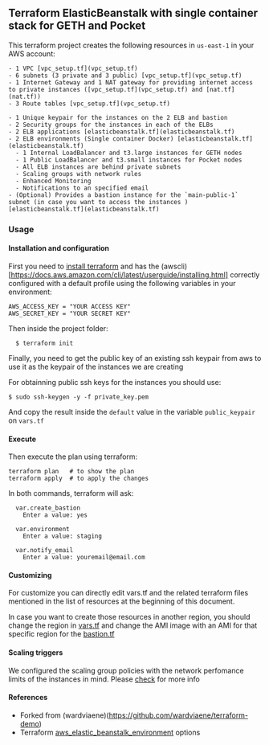## Terraform ElasticBeanstalk with single container stack for GETH and Pocket 

This terraform project creates the following resources in `us-east-1` in your AWS account:


```
- 1 VPC [vpc_setup.tf](vpc_setup.tf)
- 6 subnets (3 private and 3 public) [vpc_setup.tf](vpc_setup.tf)
- 1 Internet Gateway and 1 NAT gateway for providing internet access to private instances ([vpc_setup.tf](vpc_setup.tf) and [nat.tf](nat.tf))
- 3 Route tables [vpc_setup.tf](vpc_setup.tf)

- 1 Unique keypair for the instances on the 2 ELB and bastion
- 2 Security groups for the instances in each of the ELBs
- 2 ELB applications [elasticbeanstalk.tf](elasticbeanstalk.tf)
- 2 ELB environments (Single container Docker) [elasticbeanstalk.tf](elasticbeanstalk.tf)
  - 1 Internal LoadBalancer and t3.large instances for GETH nodes 
  - 1 Public LoadBalancer and t3.small instances for Pocket nodes
  - All ELB instances are behind private subnets
  - Scaling groups with network rules
  - Enhanced Monitoring
  - Notifications to an specified email
- (Optional) Provides a bastion instance for the `main-public-1` subnet (in case you want to access the instances ) [elasticbeanstalk.tf](elasticbeanstalk.tf) 

```


### Usage

####  Installation and configuration 

First you need to [install terraform](https://www.terraform.io/intro/getting-started/install.html) and has the (awscli)[https://docs.aws.amazon.com/cli/latest/userguide/installing.html] correctly configured with a default profile using the following variables in your environment:

```
AWS_ACCESS_KEY = "YOUR ACCESS KEY"
AWS_SECRET_KEY = "YOUR SECRET KEY"
```

Then inside the project folder:

```
  $ terraform init 
```

Finally, you need to get the public key of an existing ssh keypair from aws to use it as the keypair of the instances we are creating


For obtainning public ssh keys for the instances you should use:

``` $ sudo ssh-keygen -y -f private_key.pem ```

And copy the result inside the `default` value in the variable `public_keypair` on `vars.tf`


#### Execute


Then execute the plan using terraform:

```
terraform plan   # to show the plan
terraform apply  # to apply the changes
```

In both commands, terraform will ask:

```
  var.create_bastion
    Enter a value: yes

  var.environment
    Enter a value: staging 

  var.notify_email
    Enter a value: youremail@email.com

```


#### Customizing 
  
For customize you can directly edit vars.tf and the related terraform files mentioned in the list of resources at the beginning of this document.

In case you want to create those resources in another region, you should change the region in [vars.tf](vars.tf) and change the AMI image with an AMI for that specific region for the [bastion.tf](bastion.tf)  


#### Scaling triggers

We configured the scaling group policies with the network perfomance limits of the instances in mind. Please [check](https://cloudonaut.io/ec2-network-performance-cheat-sheet/) for more info


#### References

- Forked from (wardviaene)(https://github.com/wardviaene/terraform-demo)
- Terraform [aws_elastic_beanstalk_environment](https://www.terraform.io/docs/providers/aws/r/elastic_beanstalk_environment.html) options
